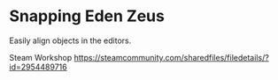 # Snapping Eden Zeus

Easily align objects in the editors.

Steam Workshop 
https://steamcommunity.com/sharedfiles/filedetails/?id=2954489716
